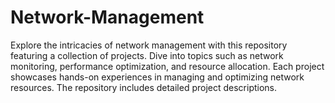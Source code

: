 # Network-Management
Explore the intricacies of network management with this repository featuring a collection of projects. Dive into topics such as network monitoring, performance optimization, and resource allocation. Each project showcases hands-on experiences in managing and optimizing network resources. The repository includes detailed project descriptions.
